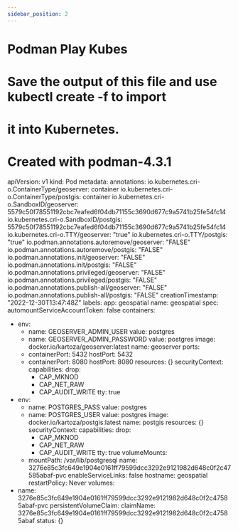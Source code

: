 ```yaml
---
sidebar_position: 2
---
```


# Podman Play Kubes


# Save the output of this file and use kubectl create -f to import
# it into Kubernetes.
#
# Created with podman-4.3.1
apiVersion: v1
kind: Pod
metadata:
  annotations:
    io.kubernetes.cri-o.ContainerType/geoserver: container
    io.kubernetes.cri-o.ContainerType/postgis: container
    io.kubernetes.cri-o.SandboxID/geoserver: 5579c50f78551192cbc7eafed6f04db71155c3690d677c9a5741b25fe54fc14
    io.kubernetes.cri-o.SandboxID/postgis: 5579c50f78551192cbc7eafed6f04db71155c3690d677c9a5741b25fe54fc14
    io.kubernetes.cri-o.TTY/geoserver: "true"
    io.kubernetes.cri-o.TTY/postgis: "true"
    io.podman.annotations.autoremove/geoserver: "FALSE"
    io.podman.annotations.autoremove/postgis: "FALSE"
    io.podman.annotations.init/geoserver: "FALSE"
    io.podman.annotations.init/postgis: "FALSE"
    io.podman.annotations.privileged/geoserver: "FALSE"
    io.podman.annotations.privileged/postgis: "FALSE"
    io.podman.annotations.publish-all/geoserver: "FALSE"
    io.podman.annotations.publish-all/postgis: "FALSE"
  creationTimestamp: "2022-12-30T13:47:48Z"
  labels:
    app: geospatial
  name: geospatial
spec:
  automountServiceAccountToken: false
  containers:
  - env:
    - name: GEOSERVER_ADMIN_USER
      value: postgres
    - name: GEOSERVER_ADMIN_PASSWORD
      value: postgres
    image: docker.io/kartoza/geoserver:latest
    name: geoserver
    ports:
    - containerPort: 5432
      hostPort: 5432
    - containerPort: 8080
      hostPort: 8080
    resources: {}
    securityContext:
      capabilities:
        drop:
        - CAP_MKNOD
        - CAP_NET_RAW
        - CAP_AUDIT_WRITE
    tty: true
  - env:
    - name: POSTGRES_PASS
      value: postgres
    - name: POSTGRES_USER
      value: postgres
    image: docker.io/kartoza/postgis:latest
    name: postgis
    resources: {}
    securityContext:
      capabilities:
        drop:
        - CAP_MKNOD
        - CAP_NET_RAW
        - CAP_AUDIT_WRITE
    tty: true
    volumeMounts:
    - mountPath: /var/lib/postgresql
      name: 3276e85c3fc649e1904e0161ff79599dcc3292e9121982d648c0f2c47585abaf-pvc
  enableServiceLinks: false
  hostname: geospatial
  restartPolicy: Never
  volumes:
  - name: 3276e85c3fc649e1904e0161ff79599dcc3292e9121982d648c0f2c47585abaf-pvc
    persistentVolumeClaim:
      claimName: 3276e85c3fc649e1904e0161ff79599dcc3292e9121982d648c0f2c47585abaf
status: {}
